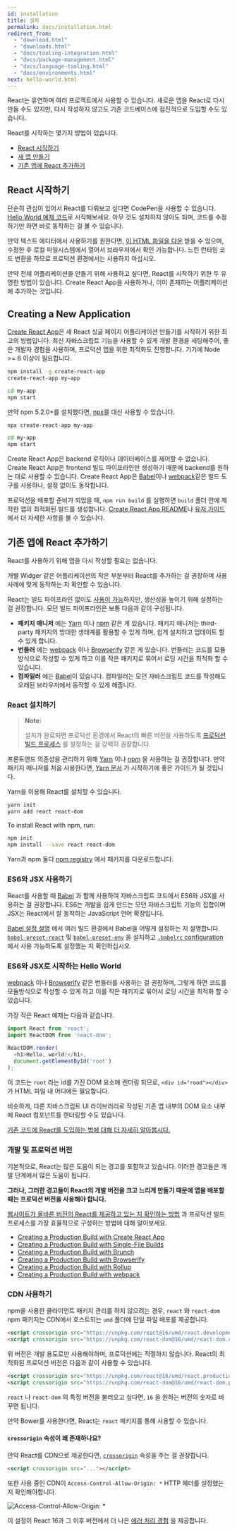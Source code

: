 ```yaml
---
id: installation
title: 설치
permalink: docs/installation.html
redirect_from:
  - "download.html"
  - "downloads.html"
  - "docs/tooling-integration.html"
  - "docs/package-management.html"
  - "docs/language-tooling.html"
  - "docs/environments.html"
next: hello-world.html
---
```


React는 유연하며 여러 프로젝트에서 사용할 수 있습니다. 새로운 앱을 React로 다시 만들 수도 있지만, 다시 작성하지 않고도 기존 코드베이스에 점진적으로 도입할 수도 있습니다.

React를 시작하는 몇가지 방법이 있습니다.

* [React 시작하기](#trying-out-react)
* [새 앱 만들기](#creating-a-new-application)
* [기존 앱에 React 추가하기](#adding-react-to-an-existing-application)

## React 시작하기

단순히 관심이 있어서 React를 다뤄보고 싶다면 CodePen을 사용할 수 있습니다. [Hello World 예제 코드](http://codepen.io/gaearon/pen/rrpgNB?editors=0010)로 시작해보세요. 아무 것도 설치하지 않아도 되며, 코드를 수정하기만 하면 바로 동작하는 걸 볼 수 있습니다.

만약 텍스트 에디터에서 사용하기를 원한다면, [이 HTML 파일을 다운](https://raw.githubusercontent.com/reactjs/reactjs.org/master/static/html/single-file-example.html) 받을 수 있으며, 수정한 후 로컬 파일시스템에서 열어서 브라우저에서 확인 가능합니다. 느린 런타임 코드 변환을 하므로 프로덕션 환경에서는 사용하지 마십시오.

만약 전체 어플리케이션을 만들기 위해 사용하고 싶다면, React를 시작하기 위한 두 유명한 방법이 있습니다.
Create React App을 사용하거나, 이미 존재하는 어플리케이션에 추가하는 것입니다.

## Creating a New Application

[Create React App](http://github.com/facebookincubator/create-react-app)은 새 React 싱글 페이지 어플리케이션 만들기를 시작하기 위한 최고의 방법입니다. 최신 자바스크립트 기능을 사용할 수 있게 개발 환경을 세팅해주어, 좋은 개발자 경험을 사용하며, 프로덕션 앱을 위한 최적화도 진행합니다. 기기에 Node >= 6 이상이 필요합니다.

```bash
npm install -g create-react-app
create-react-app my-app

cd my-app
npm start
```

만약 npm 5.2.0+를 설치했다면, [npx](https://www.npmjs.com/package/npx)를 대신 사용할 수 있습니다.

```bash
npx create-react-app my-app

cd my-app
npm start
```

Create React App은 backend 로직이나 데이터베이스를 제어할 수 없습니다. Create React App은 frontend 빌드 파이프라인만 생성하기 때문에 backend를 원하는 대로 사용할 수 있습니다. Create React App은 [Babel](http://babeljs.io/)이나 [webpack](https://webpack.js.org/)같은 빌드 도구를 사용하나, 설정 없이도 동작합니다.

프로덕션을 배포할 준비가 되었을 때, `npm run build` 를 실행하면 `build` 폴더 안에 제작한 앱의 최적화된 빌드를 생성합니다. [Create React App README](https://github.com/facebookincubator/create-react-app#create-react-app-)나 [유저 가이드](https://github.com/facebookincubator/create-react-app/blob/master/packages/react-scripts/template/README.md#table-of-contents)에서 더 자세한 사항을 볼 수 있습니다.

## 기존 앱에 React 추가하기

React를 사용하기 위해 앱을 다시 작성할 필요는 없습니다.

개별 Widger 같은 어플리케이션의 작은 부분부터 React를 추가하는 걸 권장하며 사용 사례에 맞게 동작하는 지 확인할 수 있습니다.

React는 빌드 파이프라인 없이도 [사용이 가능](/docs/react-without-es6.html)하지만, 생산성을 높이기 위해 설정하는 걸 권장합니다. 모던 빌드 파이프라인은 보통 다음과 같이 구성됩니다.

* **패키지 매니저** 에는 [Yarn](https://yarnpkg.com/) 이나 [npm](https://www.npmjs.com/) 같은 게 있습니다. 패키지 매니저는 third-party 패키지의 방대한 생태계를 활용할 수 있게 하며, 쉽게 설치하고 업데이트 할 수 있게 합니다.
* **번들러** 에는 [webpack](https://webpack.js.org/) 이나 [Browserify](http://browserify.org/) 같은 게 있습니다. 번들러는 코드를 모듈방식으로 작성할 수 있게 하고 이를 작은 패키지로 묶어서 로딩 시간을 최적화 할 수 있습니다.
* **컴파일러** 에는 [Babel](http://babeljs.io/)이 있습니다. 컴파일러는 모던 자바스크립트 코드를 작성해도 오래된 브라우저에서 동작할 수 있게 해줍니다.

### React 설치하기

>**Note:**
>
> 설치가 완료되면 프로덕션 환경에서 React의 빠른 버전을 사용하도록 [프로덕션 빌드 프로세스](/docs/optimizing-performance.html#use-the-production-build) 를 설정하는 걸 강력히 권장합니다.

프론트엔드 의존성을 관리하기 위해 [Yarn](https://yarnpkg.com/) 이나 [npm](https://www.npmjs.com/) 을 사용하는 걸 권장합니다. 만약 패키지 매니저를 처음 사용한다면, [Yarn 문서](https://yarnpkg.com/en/docs/getting-started) 가 시작하기에 좋은 가이드가 될 것입니다.

Yarn을 이용해 React를 설치할 수 있습니다.

```bash
yarn init
yarn add react react-dom
```

To install React with npm, run:

```bash
npm init
npm install --save react react-dom
```

Yarn과 npm 둘다 [npm registry](http://npmjs.com/) 에서 패키지를 다운로드합니다.

### ES6와 JSX 사용하기

React를 사용할 때 [Babel](http://babeljs.io/) 과 함께 사용하여 자바스크립트 코드에서 ES6와 JSX를 사용하는 걸 권장합니다. ES6는 개발을 쉽게 만드는 모던 자바스크립트 기능의 집합이며 JSX는 React에서 잘 동작하는 JavaScript 언어 확장입니다.

[Babel 설정 설명](https://babeljs.io/docs/setup/) 에서 여러 빌드 환경에서 Babel을 어떻게 설정하는 지 설명합니다.
[`babel-preset-react`](http://babeljs.io/docs/plugins/preset-react/#basic-setup-with-the-cli-) 및
[`babel-preset-env`](http://babeljs.io/docs/plugins/preset-env/) 을 설치하고
[`.babelrc` configuration](http://babeljs.io/docs/usage/babelrc/) 에서 사용 가능하도록 설정했는 지 확인하십시오.

### ES6와 JSX로 시작하는 Hello World
[webpack](https://webpack.js.org/) 이나 [Browserify](http://browserify.org/) 같은 번들러를 사용하는 걸 권장하며, 그렇게 하면 코드를 모듈방식으로 작성할 수 있게 하고 이를 작은 패키지로 묶어서 로딩 시간을 최적화 할 수 있습니다.

가장 작은 React 예제는 다음과 같습니다.

```js
import React from 'react';
import ReactDOM from 'react-dom';

ReactDOM.render(
  <h1>Hello, world!</h1>,
  document.getElementById('root')
);
```

이 코드는 `root` 라는 id를 가진 DOM 요소에 렌더링 되므로, `<div id="rood"></div>` 가 HTML 파일 내 어디에든 필요합니다.

비슷하게, 다른 자바스크립트 UI 라이브러리로 작성된 기존 앱 내부의 DOM 요소 내부에 React 컴포넌트를 렌더링할 수도 있습니다.

[기존 코드에 React를 도입하는 법에 대해 더 자세히 알아봅시다.](/docs/integrating-with-other-libraries.html#integrating-with-other-view-libraries)

### 개발 및 프로덕션 버전

기본적으로, React는 많은 도움이 되는 경고를 포함하고 있습니다. 이러한 경고들은 개발 단계에서 많은 도움이 됩니다.

**그러나, 그러한 경고들이 React의 개발 버전을 크고 느리게 만들기 때문에 앱을 배포할 때는 프로덕션 버전을 사용해야 합니다.**

[웹사이트가 올바른 버전의 React를 제공하고 있는 지 확인하는 방법](/docs/optimizing-performance.html#use-the-production-build) 과 프로덕션 빌드 프로세스를 가장 효율적으로 구성하는 방법에 대해 알아보세요.

* [Creating a Production Build with Create React App](/docs/optimizing-performance.html#create-react-app)
* [Creating a Production Build with Single-File Builds](/docs/optimizing-performance.html#single-file-builds)
* [Creating a Production Build with Brunch](/docs/optimizing-performance.html#brunch)
* [Creating a Production Build with Browserify](/docs/optimizing-performance.html#browserify)
* [Creating a Production Build with Rollup](/docs/optimizing-performance.html#rollup)
* [Creating a Production Build with webpack](/docs/optimizing-performance.html#webpack)

### CDN 사용하기

npm을 사용한 클라이언트 패키지 관리를 하지 않으려는 경우, `react` 와 `react-dom` npm 패키지는 CDN에서 호스트되는 `umd` 폴더에 단일 파일 배포를 제공합니다.

```html
<script crossorigin src="https://unpkg.com/react@16/umd/react.development.js"></script>
<script crossorigin src="https://unpkg.com/react-dom@16/umd/react-dom.development.js"></script>
```

위 버전은 개발 용도로만 사용해야하며, 프로덕션에는 적절하지 않습니다. React의 최적화된 프로덕션 버전은 다음과 같이 사용할 수 있습니다.

```html
<script crossorigin src="https://unpkg.com/react@16/umd/react.production.min.js"></script>
<script crossorigin src="https://unpkg.com/react-dom@16/umd/react-dom.production.min.js"></script>
```

`react` 나 `react-dom` 의 특정 버전을 불러오고 싶다면, `16` 을 원하는 버전의 숫자로 바꾸면 됩니다.

만약 Bower를 사용한다면, React는 `react` 패키지를 통해 사용할 수 있습니다.

#### `crossorigin` 속성이 왜 존재하나요?

만약 React를 CDN으로 제공한다면, [`crossorigin`](https://developer.mozilla.org/en-US/docs/Web/HTML/CORS_settings_attributes) 속성을 주는 걸 권장합니다.

```html
<script crossorigin src="..."></script>
```

또한 사용 중인 CDN이 `Access-Control-Allow-Origin: *` HTTP 헤더를 설정했는 지 확인해야합니다.

![Access-Control-Allow-Origin: *](../images/docs/cdn-cors-header.png)

이 설정이 React 16과 그 이후 버전에서 더 나은 [에러 처리 경험](/blog/2017/07/26/error-handling-in-react-16.html) 을 제공합니다.